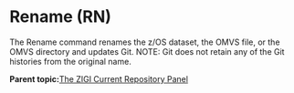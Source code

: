 # Rename \(RN\)

The Rename command renames the z/OS dataset, the OMVS file, or the OMVS directory and updates Git. NOTE: Git does not retain any of the Git histories from the original name.

**Parent topic:**[The ZIGI Current Repository Panel](zOS_ISPF_Git_Interface_Users_Guide_V3R0_the_zigi_current_repository_panel.md)


